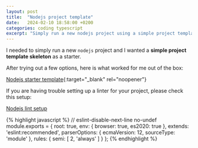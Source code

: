 ```yaml
---
layout: post
title:  "Nodejs project template"
date:   2024-02-10 18:58:00 +0200
categories: coding typescript
excerpt: "Simply run a new nodejs project using a simple project template skeleton as a starter."
---
```

I needed to simply run a new `nodejs` project and I wanted a **simple project template skeleton** as a starter.

After trying out a few options, here is what worked for me out of the box:

[Nodejs starter template][nodejs-starter-template]{:target="_blank" rel="noopener"}


If you are having trouble setting up a linter for your project, please check this setup:

[Nodejs lint setup][nodejs-lint-setup] 

{% highlight javascript %}
// eslint-disable-next-line no-undef
module.exports = {
  root: true,
  env: {
    browser: true,
    es2020: true
  },
  extends: 'eslint:recommended',
  parserOptions: {
    ecmaVersion: 12,
    sourceType: 'module'
  },
  rules: {
    semi: [
      2,
      'always'
    ]
  }
};
{% endhighlight %}

[nodejs-starter-template]: https://github.com/bahricanyesil/nodejs-starter-template

[nodejs-lint-setup]: https://github.com/MichaelCurrin/node-project-template/blob/master/.eslintrc.js
